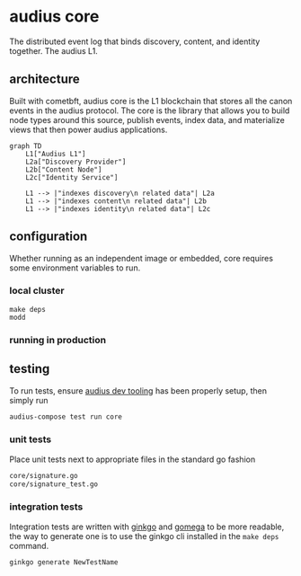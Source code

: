# audius core

The distributed event log that binds discovery, content, and identity together. The audius L1.

## architecture

Built with cometbft, audius core is the L1 blockchain that stores all the canon events in the audius protocol. The core is the library that allows you to build node types around this source, publish events, index data, and materialize views that then power audius applications.

```mermaid
graph TD
    L1["Audius L1"]
    L2a["Discovery Provider"]
    L2b["Content Node"]
    L2c["Identity Service"]

    L1 --> |"indexes discovery\n related data"| L2a
    L1 --> |"indexes content\n related data"| L2b
    L1 --> |"indexes identity\n related data"| L2c

```

## configuration

Whether running as an independent image or embedded, core requires some environment variables to run.

### local cluster
```
make deps
modd
```

### running in production


## testing

To run tests, ensure [audius dev tooling](https://github.com/AudiusProject/audius-protocol/blob/main/dev-tools/README.md) has been properly setup, then simply run 

```bash
audius-compose test run core
```

### unit tests

Place unit tests next to appropriate files in the standard go fashion

```bash
core/signature.go
core/signature_test.go
```

### integration tests

Integration tests are written with [ginkgo](https://github.com/onsi/ginkgo) and [gomega](https://github.com/onsi/gomega) to be more readable, the way to generate one is to use the ginkgo cli installed in the `make deps` command.

```bash
ginkgo generate NewTestName
```
